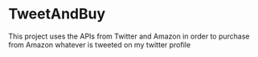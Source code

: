 # TweetAndBuy
This project uses the APIs from Twitter and Amazon in order to purchase from Amazon whatever is tweeted on my twitter profile
